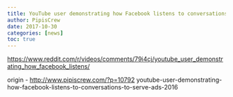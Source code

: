 ```yaml
---
title: YouTube user demonstrating how Facebook listens to conversations to serve ads (2016)
author: PipisCrew
date: 2017-10-30
categories: [news]
toc: true
---
```


https://www.reddit.com/r/videos/comments/79i4cj/youtube_user_demonstrating_how_facebook_listens/

origin - http://www.pipiscrew.com/?p=10792 youtube-user-demonstrating-how-facebook-listens-to-conversations-to-serve-ads-2016